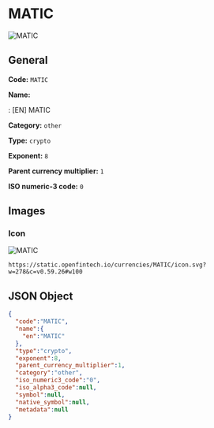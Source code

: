 
# MATIC 
![MATIC](https://static.openfintech.io/currencies/MATIC/icon.svg?w=278&c=v0.59.26#w100)  

## General 
 
**Code:** `MATIC` 
 
**Name:** 
 
:	[EN] MATIC 
 
**Category:** `other` 
 
**Type:** `crypto` 
 
**Exponent:** `8` 
 
**Parent currency multiplier:** `1` 
 
**ISO numeric-3 code:** `0` 
 

## Images 

### Icon 
 
![MATIC](https://static.openfintech.io/currencies/MATIC/icon.svg?w=278&c=v0.59.26#w100)  

```
https://static.openfintech.io/currencies/MATIC/icon.svg?w=278&c=v0.59.26#w100
```  

## JSON Object 

```json
{
  "code":"MATIC",
  "name":{
    "en":"MATIC"
  },
  "type":"crypto",
  "exponent":8,
  "parent_currency_multiplier":1,
  "category":"other",
  "iso_numeric3_code":"0",
  "iso_alpha3_code":null,
  "symbol":null,
  "native_symbol":null,
  "metadata":null
}
```  
